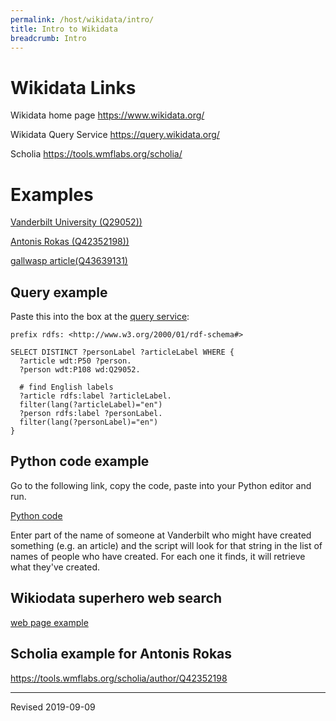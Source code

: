 ```yaml
---
permalink: /host/wikidata/intro/
title: Intro to Wikidata
breadcrumb: Intro
---
```


# Wikidata Links

Wikidata home page <https://www.wikidata.org/>

Wikidata Query Service <https://query.wikidata.org/>

Scholia <https://tools.wmflabs.org/scholia/>

# Examples

[Vanderbilt University (Q29052))](https://www.wikidata.org/wiki/Q29052)

[Antonis Rokas (Q42352198))](https://www.wikidata.org/wiki/Q42352198)

[gallwasp article(Q43639131)](https://www.wikidata.org/wiki/Q43639131)

## Query example

Paste this into the box at the [query service](https://query.wikidata.org/):

```
prefix rdfs: <http://www.w3.org/2000/01/rdf-schema#>

SELECT DISTINCT ?personLabel ?articleLabel WHERE {
  ?article wdt:P50 ?person.
  ?person wdt:P108 wd:Q29052.
  
  # find English labels
  ?article rdfs:label ?articleLabel.
  filter(lang(?articleLabel)="en")
  ?person rdfs:label ?personLabel.
  filter(lang(?personLabel)="en")
}
```

## Python code example

Go to the following link, copy the code, paste into your Python editor and run.

[Python code](https://gist.github.com/baskaufs/4483157f07341d7de9005561355c3487)

Enter part of the name of someone at Vanderbilt who might have created something (e.g. an article) and the script will look for that string in the list of names of people who have created.  For each one it finds, it will retrieve what they've created.

## Wikiodata superhero web search

[web page example](https://sparql-upload.s3.us-east-2.amazonaws.com/item-properties.html)

## Scholia example for Antonis Rokas

<https://tools.wmflabs.org/scholia/author/Q42352198>

----
Revised 2019-09-09
